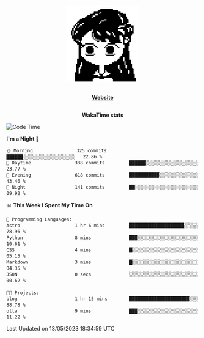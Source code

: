 ##

<p align="center">
  <img src="./person.gif" />
</p>

##

<div align="center">
  <p>
    <strong>
    <a href='https://domm.me'>Website</a>
    </strong>
  </p>
</div>

##

<div align="center">
  <p>
    <strong>
    WakaTime stats
    </strong>
  </p>
</div>

<!--START_SECTION:waka-->
![Code Time](http://img.shields.io/badge/Code%20Time-89%20hrs%203%20mins-blue)

**I'm a Night 🦉** 

```text
🌞 Morning                325 commits         ██████░░░░░░░░░░░░░░░░░░░   22.86 % 
🌆 Daytime                338 commits         ██████░░░░░░░░░░░░░░░░░░░   23.77 % 
🌃 Evening                618 commits         ███████████░░░░░░░░░░░░░░   43.46 % 
🌙 Night                  141 commits         ██░░░░░░░░░░░░░░░░░░░░░░░   09.92 % 
```


📊 **This Week I Spent My Time On** 

```text
💬 Programming Languages: 
Astro                    1 hr 6 mins         ████████████████████░░░░░   78.96 % 
Python                   8 mins              ███░░░░░░░░░░░░░░░░░░░░░░   10.61 % 
CSS                      4 mins              █░░░░░░░░░░░░░░░░░░░░░░░░   05.15 % 
Markdown                 3 mins              █░░░░░░░░░░░░░░░░░░░░░░░░   04.35 % 
JSON                     0 secs              ░░░░░░░░░░░░░░░░░░░░░░░░░   00.62 % 

🐱‍💻 Projects: 
blog                     1 hr 15 mins        ██████████████████████░░░   88.78 % 
otta                     9 mins              ███░░░░░░░░░░░░░░░░░░░░░░   11.22 % 
```


 Last Updated on 13/05/2023 18:34:59 UTC
<!--END_SECTION:waka-->

